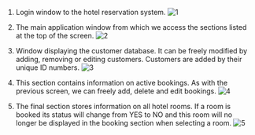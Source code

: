 1) Login window to the hotel reservation system.
![1](https://user-images.githubusercontent.com/61251819/117585512-251bb580-b113-11eb-94ea-f51d888fcba0.png)

2) The main application window from which we access the sections listed at the top of the screen.
![2](https://user-images.githubusercontent.com/61251819/117585544-54322700-b113-11eb-90bc-c98a044359ca.png)

3) Window displaying the customer database. It can be freely modified by adding, removing or editing customers. Customers are added by their unique ID numbers.
![3](https://user-images.githubusercontent.com/61251819/117585606-a3785780-b113-11eb-983c-19b4e73a2ec1.png)

4) This section contains information on active bookings. As with the previous screen, we can freely add, delete and edit bookings.
![4](https://user-images.githubusercontent.com/61251819/117585669-f225f180-b113-11eb-96e6-e1adcfca105e.png)

5) The final section stores information on all hotel rooms. If a room is booked its status will change from YES to NO and this room will no longer be displayed in the booking section when selecting a room.
![5](https://user-images.githubusercontent.com/61251819/117585728-3618f680-b114-11eb-82ff-ac2c9b52e307.png)








